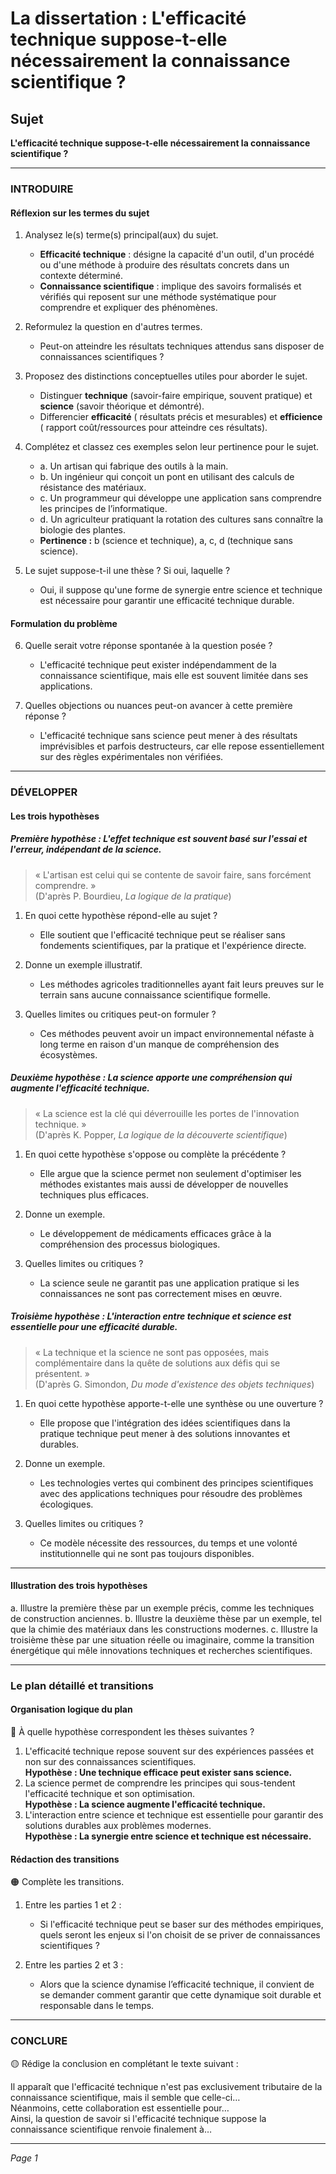 # La dissertation : L'efficacité technique suppose-t-elle nécessairement la connaissance scientifique ?

## Sujet
**L'efficacité technique suppose-t-elle nécessairement la connaissance scientifique ?**

---

### INTRODUIRE

#### Réflexion sur les termes du sujet

1. Analysez le(s) terme(s) principal(aux) du sujet.
   - **Efficacité technique** : désigne la capacité d'un outil, d'un procédé ou d'une méthode à produire des résultats concrets dans un contexte déterminé. 
   - **Connaissance scientifique** : implique des savoirs formalisés et vérifiés qui reposent sur une méthode systématique pour comprendre et expliquer des phénomènes.

2. Reformulez la question en d'autres termes.
   - Peut-on atteindre les résultats techniques attendus sans disposer de connaissances scientifiques ?

3. Proposez des distinctions conceptuelles utiles pour aborder le sujet.
   - Distinguer **technique** (savoir-faire empirique, souvent pratique) et **science** (savoir théorique et démontré).
   - Differencier **efficacité** ( résultats précis et mesurables) et **efficience** ( rapport coût/ressources pour atteindre ces résultats).

4. Complétez et classez ces exemples selon leur pertinence pour le sujet.
   - a. Un artisan qui fabrique des outils à la main.  
   - b. Un ingénieur qui conçoit un pont en utilisant des calculs de résistance des matériaux.  
   - c. Un programmeur qui développe une application sans comprendre les principes de l’informatique.  
   - d. Un agriculteur pratiquant la rotation des cultures sans connaître la biologie des plantes.  
   - **Pertinence :** b (science et technique), a, c, d (technique sans science).

5. Le sujet suppose-t-il une thèse ? Si oui, laquelle ?
   - Oui, il suppose qu'une forme de synergie entre science et technique est nécessaire pour garantir une efficacité technique durable.

#### Formulation du problème

6. Quelle serait votre réponse spontanée à la question posée ?
   - L'efficacité technique peut exister indépendamment de la connaissance scientifique, mais elle est souvent limitée dans ses applications.

7. Quelles objections ou nuances peut-on avancer à cette première réponse ?
   - L'efficacité technique sans science peut mener à des résultats imprévisibles et parfois destructeurs, car elle repose essentiellement sur des règles expérimentales non vérifiées.

---

### DÉVELOPPER

#### Les trois hypothèses

##### Première hypothèse : L'effet technique est souvent basé sur l'essai et l'erreur, indépendant de la science.

> « L'artisan est celui qui se contente de savoir faire, sans forcément comprendre. »  
> (D'après P. Bourdieu, *La logique de la pratique*)

1. En quoi cette hypothèse répond-elle au sujet ?
   - Elle soutient que l'efficacité technique peut se réaliser sans fondements scientifiques, par la pratique et l'expérience directe.

2. Donne un exemple illustratif.
   - Les méthodes agricoles traditionnelles ayant fait leurs preuves sur le terrain sans aucune connaissance scientifique formelle.

3. Quelles limites ou critiques peut-on formuler ?
   - Ces méthodes peuvent avoir un impact environnemental néfaste à long terme en raison d'un manque de compréhension des écosystèmes.

##### Deuxième hypothèse : La science apporte une compréhension qui augmente l'efficacité technique.

> « La science est la clé qui déverrouille les portes de l'innovation technique. »  
> (D'après K. Popper, *La logique de la découverte scientifique*)

1. En quoi cette hypothèse s'oppose ou complète la précédente ?
   - Elle argue que la science permet non seulement d'optimiser les méthodes existantes mais aussi de développer de nouvelles techniques plus efficaces.

2. Donne un exemple.
   - Le développement de médicaments efficaces grâce à la compréhension des processus biologiques.

3. Quelles limites ou critiques ?
   - La science seule ne garantit pas une application pratique si les connaissances ne sont pas correctement mises en œuvre.

##### Troisième hypothèse : L'interaction entre technique et science est essentielle pour une efficacité durable.

> « La technique et la science ne sont pas opposées, mais complémentaire dans la quête de solutions aux défis qui se présentent. »  
> (D'après G. Simondon, *Du mode d'existence des objets techniques*)

1. En quoi cette hypothèse apporte-t-elle une synthèse ou une ouverture ?
   - Elle propose que l'intégration des idées scientifiques dans la pratique technique peut mener à des solutions innovantes et durables.

2. Donne un exemple.
   - Les technologies vertes qui combinent des principes scientifiques avec des applications techniques pour résoudre des problèmes écologiques.

3. Quelles limites ou critiques ?
   - Ce modèle nécessite des ressources, du temps et une volonté institutionnelle qui ne sont pas toujours disponibles.

---

#### Illustration des trois hypothèses

a. Illustre la première thèse par un exemple précis, comme les techniques de construction anciennes.
b. Illustre la deuxième thèse par un exemple, tel que la chimie des matériaux dans les constructions modernes.
c. Illustre la troisième thèse par une situation réelle ou imaginaire, comme la transition énergétique qui mêle innovations techniques et recherches scientifiques.

---

### Le plan détaillé et transitions

#### Organisation logique du plan

🔴 À quelle hypothèse correspondent les thèses suivantes ?

1. L'efficacité technique repose souvent sur des expériences passées et non sur des connaissances scientifiques.  
   **Hypothèse : Une technique efficace peut exister sans science.**
2. La science permet de comprendre les principes qui sous-tendent l'efficacité technique et son optimisation.  
   **Hypothèse : La science augmente l'efficacité technique.**
3. L'interaction entre science et technique est essentielle pour garantir des solutions durables aux problèmes modernes.  
   **Hypothèse : La synergie entre science et technique est nécessaire.**

#### Rédaction des transitions

🟠 Complète les transitions.

1. Entre les parties 1 et 2 :  
   - Si l'efficacité technique peut se baser sur des méthodes empiriques, quels seront les enjeux si l'on choisit de se priver de connaissances scientifiques ?
   
2. Entre les parties 2 et 3 :  
   - Alors que la science dynamise l’efficacité technique, il convient de se demander comment garantir que cette dynamique soit durable et responsable dans le temps.

---

### CONCLURE

🟡 Rédige la conclusion en complétant le texte suivant :

Il apparaît que l'efficacité technique n'est pas exclusivement tributaire de la connaissance scientifique, mais il semble que celle-ci…  
Néanmoins, cette collaboration est essentielle pour…  
Ainsi, la question de savoir si l'efficacité technique suppose la connaissance scientifique renvoie finalement à… 

--- 

*Page 1*